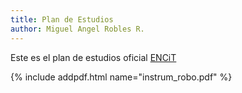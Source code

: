 ```yaml
---
title: Plan de Estudios
author: Miguel Angel Robles R.
---
```


Este es el plan de estudios oficial
[ENCiT](pdf/instrum_robo.pdf)

{% include addpdf.html name="instrum_robo.pdf" %}

